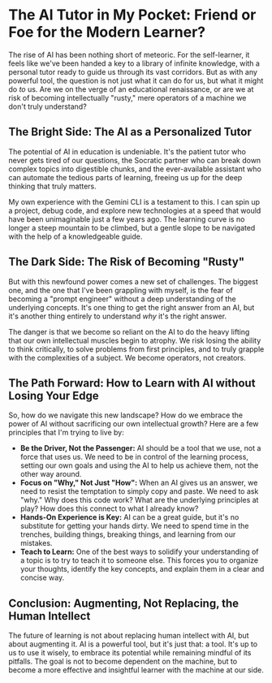 
# The AI Tutor in My Pocket: Friend or Foe for the Modern Learner?

The rise of AI has been nothing short of meteoric. For the self-learner, it feels like we've been handed a key to a library of infinite knowledge, with a personal tutor ready to guide us through its vast corridors. But as with any powerful tool, the question is not just what it can do for us, but what it might do *to* us. Are we on the verge of an educational renaissance, or are we at risk of becoming intellectually "rusty," mere operators of a machine we don't truly understand?

## The Bright Side: The AI as a Personalized Tutor

The potential of AI in education is undeniable. It's the patient tutor who never gets tired of our questions, the Socratic partner who can break down complex topics into digestible chunks, and the ever-available assistant who can automate the tedious parts of learning, freeing us up for the deep thinking that truly matters.

My own experience with the Gemini CLI is a testament to this. I can spin up a project, debug code, and explore new technologies at a speed that would have been unimaginable just a few years ago. The learning curve is no longer a steep mountain to be climbed, but a gentle slope to be navigated with the help of a knowledgeable guide.

## The Dark Side: The Risk of Becoming "Rusty"

But with this newfound power comes a new set of challenges. The biggest one, and the one that I've been grappling with myself, is the fear of becoming a "prompt engineer" without a deep understanding of the underlying concepts. It's one thing to get the right answer from an AI, but it's another thing entirely to understand *why* it's the right answer.

The danger is that we become so reliant on the AI to do the heavy lifting that our own intellectual muscles begin to atrophy. We risk losing the ability to think critically, to solve problems from first principles, and to truly grapple with the complexities of a subject. We become operators, not creators.

## The Path Forward: How to Learn with AI without Losing Your Edge

So, how do we navigate this new landscape? How do we embrace the power of AI without sacrificing our own intellectual growth? Here are a few principles that I'm trying to live by:

*   **Be the Driver, Not the Passenger:** AI should be a tool that we use, not a force that uses us. We need to be in control of the learning process, setting our own goals and using the AI to help us achieve them, not the other way around.
*   **Focus on "Why," Not Just "How":** When an AI gives us an answer, we need to resist the temptation to simply copy and paste. We need to ask "why." Why does this code work? What are the underlying principles at play? How does this connect to what I already know?
*   **Hands-On Experience is Key:** AI can be a great guide, but it's no substitute for getting your hands dirty. We need to spend time in the trenches, building things, breaking things, and learning from our mistakes.
*   **Teach to Learn:** One of the best ways to solidify your understanding of a topic is to try to teach it to someone else. This forces you to organize your thoughts, identify the key concepts, and explain them in a clear and concise way.

## Conclusion: Augmenting, Not Replacing, the Human Intellect

The future of learning is not about replacing human intellect with AI, but about augmenting it. AI is a powerful tool, but it's just that: a tool. It's up to us to use it wisely, to embrace its potential while remaining mindful of its pitfalls. The goal is not to become dependent on the machine, but to become a more effective and insightful learner with the machine at our side.
